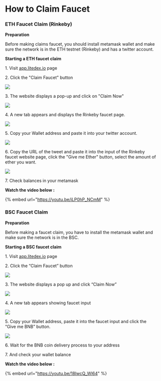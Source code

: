 # How to Claim Faucet

### ETH Faucet Claim (Rinkeby)

**Preparation**

Before making claims faucet, you should install metamask wallet and make sure the network is in the ETH testnet (Rinkeby) and has a twitter account.

**Starting a ETH faucet claim**

1\. Visit [app.litedex.io](https://app.litedex.io) page

2\. Click the "Claim Faucet" button

![](../.gitbook/assets/9C3EDE5C-9287-44C2-B9B5-86DCF1B28D76\_4\_5005\_c.jpeg)

3\. The website displays a pop-up and click on "Claim Now"

![](<../.gitbook/assets/B9F789E4-A3CD-4E74-80D2-465B96833068\_1\_201\_a (2).jpeg>)

4\. A new tab appears and displays the Rinkeby faucet page.

![](<../.gitbook/assets/54043853-e8a1-4a65-8ecf-70cefe74ca4c\_1\_105\_c (1).jpeg>)

5\. Copy your Wallet address and paste it into your twitter account.

![](<../.gitbook/assets/abe28c4e-97c1-40e9-b253-392edbe87083\_1\_201\_a (1).jpeg>)

6\. Copy the URL of the tweet and paste it into the input of the Rinkeby faucet website page, click the "Give me Ether" button, select the amount of ether you want.

![](../.gitbook/assets/8162B7A4-84BA-4E2B-AC90-8EAD17A3A315\_1\_201\_a.jpeg)

7\. Check balances in your metamask

**Watch the video below :**

{% embed url="https://youtu.be/iLP0hP_NCmM" %}

### BSC Faucet Claim

**Preparation**

Before making a faucet claim, you have to install the metamask wallet and make sure the network is in the BSC.

**Starting a BSC faucet claim**

1\. Visit [app.litedex.io](https://app.litedex.io/) page

2\. Click the “Claim Faucet” button

![](<../.gitbook/assets/9C3EDE5C-9287-44C2-B9B5-86DCF1B28D76\_4\_5005\_c (1).jpeg>)

3\. The website displays a pop up and click “Claim Now”

![](<../.gitbook/assets/B9F789E4-A3CD-4E74-80D2-465B96833068\_1\_201\_a (3).jpeg>)

4\. A new tab appears showing faucet input

![](../.gitbook/assets/54B3E016-2895-4675-9875-5C705C63D4C5\_1\_105\_c.jpeg)

5\. Copy your Wallet address, paste it into the faucet input and click the “Give me BNB” button.

![](<../.gitbook/assets/8C6FF5C5-9CE4-48C4-BBD4-E871EC45BE2B\_1\_105\_c (2).jpeg>)

6\. Wait for the BNB coin delivery process to your address

7\. And check your wallet balance

**Watch the video below :**

{% embed url="https://youtu.be/18IwcQ_Wl64" %}
